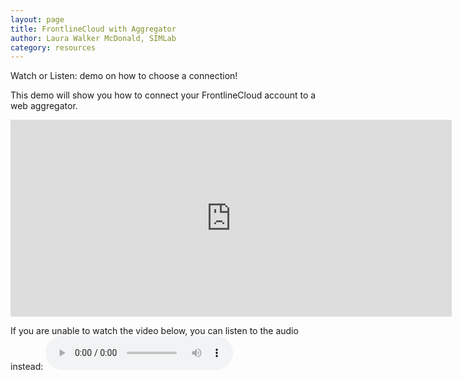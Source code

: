```yaml
---
layout: page
title: FrontlineCloud with Aggregator
author: Laura Walker McDonald, SIMLab
category: resources
---
```

Watch or Listen: demo on how to choose a connection!

This demo will show you how to connect your FrontlineCloud account to a web aggregator.

<iframe width="706" height="315" src="https://www.youtube.com/embed/c09sHEHsAdo" frameborder="0" allowfullscreen></iframe>

If you are unable to watch the video below, you can listen to the audio instead:
<audio controls>
  <source src="http://simlab.org/resources/coursem4cso/files/FrontlineCloud%20with%20aggregator_Audio.mp3" type="audio/mpeg">
Your browser does not support the audio element.
</audio>
